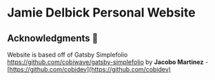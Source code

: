 # Jamie Delbick Personal Website

## Acknowledgments 🎁
Website is based off of Gatsby Simplefolio https://github.com/cobiwave/gatsby-simplefolio by  **Jacobo Martinez** - [https://github.com/cobidev](https://github.com/cobidev)